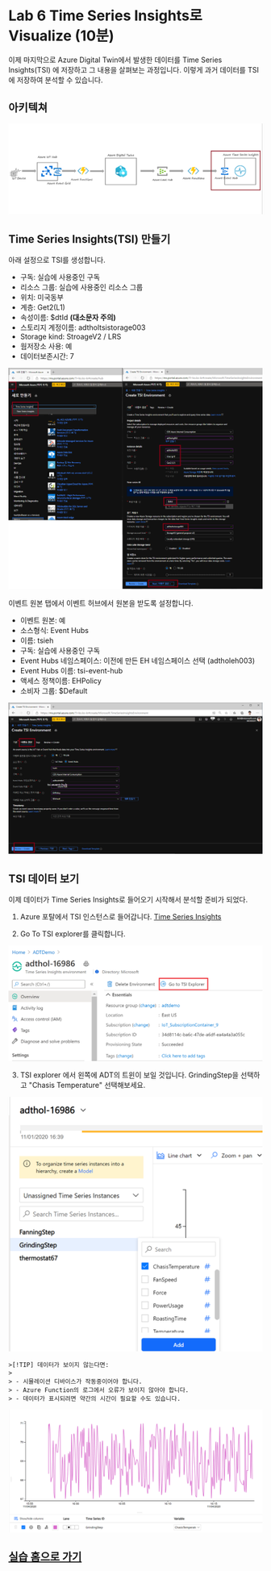 # Lab 6 Time Series Insights로 Visualize (10분)

이제 마지막으로 Azure Digital Twin에서 발생한 데이터를 Time Series Insights(TSI) 에 저장하고 그 내용을 살펴보는 과정입니다. 이렇게 과거 데이터를 TSI에 저장하여 분석할 수 있습니다. 

## 아키텍쳐 

![실습 아키텍쳐](images/hol-architecture-6.png)

## Time Series Insights(TSI) 만들기 

아래 설정으로 TSI를 생성합니다. 

* 구독: 실습에 사용중인 구독 
* 리소스 그룹: 실습에 사용중인 리소스 그룹
* 위치: 미국동부
* 계층: Get2(L1)
* 속성이름: $dtId **(대소문자 주의)**
* 스토리지 계정이름: adtholtsistorage003
* Storage kind: StroageV2 / LRS 
* 웜저장소 사용: 예
* 데이터보존시간: 7

![Create TSI](./images/tsi-new.png) 

이벤트 원본 탭에서 이벤트 허브에서 원본을 받도록 설정합니다. 

* 이벤트 원본: 예
* 소스형식: Event Hubs 
* 이름: tsieh 
* 구독: 실습에 사용중인 구독 
* Event Hubs 네임스페이스: 이전에 만든 EH 네임스페이스 선택 (adtholeh003)
* Event Hubs 이름: tsi-event-hub
* 액세스 정책이름: EHPolicy
* 소비자 그룹: $Default 

![Create TSI](./images/tsi-new-event.png)

## TSI 데이터 보기 

이제 데이터가 Time Series Insights로 들어오기 시작해서 분석할 준비가 되었다. 


1. Azure 포탈에서 TSI 인스턴스로 들어갑니다. [Time Series Insights](https://ms.portal.azure.com/#blade/HubsExtension/BrowseResourceBlade/resourceType/Microsoft.TimeSeriesInsights%2Fenvironments) 

1. Go To TSI explorer를 클릭합니다.

  ![TSI Environment](./images/tsi-go-to-explorer.png)

3. TSI explorer 에서 왼쪽에 ADT의 트윈이 보일 것입니다. GrindingStep을 선택하고 "Chasis Temperature" 선택해보세요. 

![TSI Explorer](images/tsi-plot-data.png)

    >[!TIP] 데이터가 보이지 않는다면:
    >
    > - 시뮬레이션 디바이스가 작동중이어야 합니다.
    > - Azure Function의 로그에서 오류가 보이지 않아야 합니다. 
    > - 데이터가 표시되려면 약간의 시간이 필요할 수도 있습니다. 
 
![TSI Explorer](images/tsi-data.png)

## [실습 홈으로 가기](README.md)